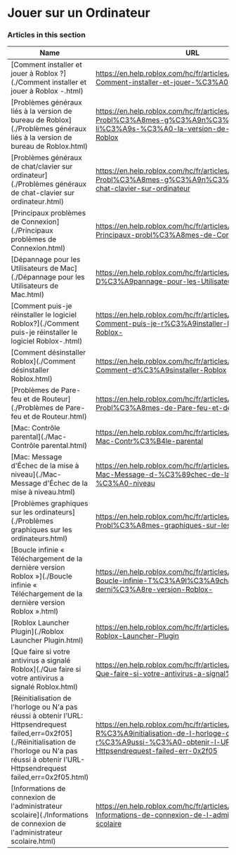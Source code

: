 # Jouer sur un Ordinateur  
### Articles in this section
Name|URL
-|-
[Comment installer et jouer à Roblox ?](./Comment installer et jouer à Roblox -.html) |https://en.help.roblox.com/hc/fr/articles/204473560-Comment-installer-et-jouer-%C3%A0-Roblox-
[Problèmes généraux liés à la version de bureau de Roblox](./Problèmes généraux liés à la version de bureau de Roblox.html) |https://en.help.roblox.com/hc/fr/articles/203312870-Probl%C3%A8mes-g%C3%A9n%C3%A9raux-li%C3%A9s-%C3%A0-la-version-de-bureau-de-Roblox
[Problèmes généraux de chat/clavier sur ordinateur](./Problèmes généraux de chat-clavier sur ordinateur.html) |https://en.help.roblox.com/hc/fr/articles/203313040-Probl%C3%A8mes-g%C3%A9n%C3%A9raux-de-chat-clavier-sur-ordinateur
[Principaux problèmes de Connexion](./Principaux problèmes de Connexion.html) |https://en.help.roblox.com/hc/fr/articles/203312880-Principaux-probl%C3%A8mes-de-Connexion
[Dépannage pour les Utilisateurs de Mac](./Dépannage pour les Utilisateurs de Mac.html) |https://en.help.roblox.com/hc/fr/articles/203312990-D%C3%A9pannage-pour-les-Utilisateurs-de-Mac
[Comment puis-je réinstaller le logiciel Roblox?](./Comment puis-je réinstaller le logiciel Roblox-.html) |https://en.help.roblox.com/hc/fr/articles/203312910-Comment-puis-je-r%C3%A9installer-le-logiciel-Roblox-
[Comment désinstaller Roblox](./Comment désinstaller Roblox.html) |https://en.help.roblox.com/hc/fr/articles/203312980-Comment-d%C3%A9sinstaller-Roblox
[Problèmes de Pare-feu et de Routeur](./Problèmes de Pare-feu et de Routeur.html) |https://en.help.roblox.com/hc/fr/articles/203312840-Probl%C3%A8mes-de-Pare-feu-et-de-Routeur
[Mac: Contrôle parental](./Mac- Contrôle parental.html) |https://en.help.roblox.com/hc/fr/articles/203313010-Mac-Contr%C3%B4le-parental
[Mac: Message d'Échec de la mise à niveau](./Mac- Message d'Échec de la mise à niveau.html) |https://en.help.roblox.com/hc/fr/articles/203313000-Mac-Message-d-%C3%89chec-de-la-mise-%C3%A0-niveau
[Problèmes graphiques sur les ordinateurs](./Problèmes graphiques sur les ordinateurs.html) |https://en.help.roblox.com/hc/fr/articles/203312790-Probl%C3%A8mes-graphiques-sur-les-ordinateurs
[Boucle infinie « Téléchargement de la dernière version Roblox »](./Boucle infinie « Téléchargement de la dernière version Roblox ».html) |https://en.help.roblox.com/hc/fr/articles/203312940-Boucle-infinie-T%C3%A9l%C3%A9chargement-de-la-derni%C3%A8re-version-Roblox-
[Roblox Launcher Plugin](./Roblox Launcher Plugin.html) |https://en.help.roblox.com/hc/fr/articles/203313020-Roblox-Launcher-Plugin
[Que faire si votre antivirus a signalé Roblox](./Que faire si votre antivirus a signalé Roblox.html) |https://en.help.roblox.com/hc/fr/articles/203313030-Que-faire-si-votre-antivirus-a-signal%C3%A9-Roblox
[Réinitialisation de l'horloge ou N'a pas réussi à obtenir l’URL: Httpsendrequest failed,err=0x2f05](./Réinitialisation de l'horloge ou N'a pas réussi à obtenir l’URL- Httpsendrequest failed,err=0x2f05.html) |https://en.help.roblox.com/hc/fr/articles/203312830-R%C3%A9initialisation-de-l-horloge-ou-N-a-pas-r%C3%A9ussi-%C3%A0-obtenir-l-URL-Httpsendrequest-failed-err-0x2f05
[Informations de connexion de l'administrateur scolaire](./Informations de connexion de l'administrateur scolaire.html) |https://en.help.roblox.com/hc/fr/articles/115005744663-Informations-de-connexion-de-l-administrateur-scolaire